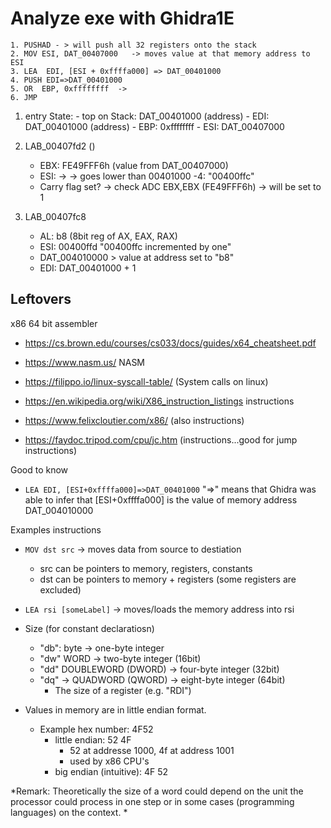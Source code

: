 # Analyze exe with Ghidra1E

```
1. PUSHAD - > will push all 32 registers onto the stack
2. MOV ESI, DAT_00407000   -> moves value at that memory address to ESI
3. LEA  EDI, [ESI + 0xffffa000] => DAT_00401000
4. PUSH EDI=>DAT_00401000
5. OR  EBP, 0xffffffff  -> 
6. JMP 

```


1. entry
    State: 
        - top on Stack: DAT_00401000  (address)
        - EDI: DAT_00401000  (address)
        - EBP: 0xffffffff 
        - ESI: DAT_00407000

2. LAB_00407fd2   ()
    - EBX: FE49FFF6h   (value from DAT_00407000)
    - ESI: -> -> goes lower than 00401000 -4: "00400ffc"
    - Carry flag set?  -> check ADC EBX,EBX (FE49FFF6h)   -> will be set to 1

4. LAB_00407fc8
    - AL: b8   (8bit reg of AX, EAX, RAX)
    - ESI:   00400ffd  "00400ffc incremented by one"
    - DAT_004010000 > value at address set to "b8"
    - EDI: DAT_00401000 + 1

## Leftovers

x86 64 bit assembler 
- https://cs.brown.edu/courses/cs033/docs/guides/x64_cheatsheet.pdf 

- https://www.nasm.us/ NASM
- https://filippo.io/linux-syscall-table/ (System calls on linux)
- https://en.wikipedia.org/wiki/X86_instruction_listings instructions
- https://www.felixcloutier.com/x86/ (also instructions)
- https://faydoc.tripod.com/cpu/jc.htm  (instructions...good for jump instructions)


Good to know
- `LEA EDI, [ESI+0xffffa000]=>DAT_00401000`  "=>" means that Ghidra was able to infer that [ESI+0xffffa000] is the value of memory address DAT_004010000


Examples instructions
- `MOV dst src` -> moves data from source to destiation
    - src can be pointers to memory, registers, constants
    - dst can be pointers to memory + registers (some registers are excluded)
- `LEA rsi [someLabel]` -> moves/loads the memory address into rsi   

- Size (for constant declaratiosn)
    - "db": byte ->  one-byte integer
    - "dw"  WORD ->  two-byte integer (16bit)
    - "dd"  DOUBLEWORD (DWORD) -> four-byte integer (32bit)
    - "dq" -> QUADWORD (QWORD) -> eight-byte integer (64bit)
        - The size of a register (e.g. "RDI")
- Values in memory are in little endian format. 
    - Example hex number: 4F52 
        - little endian:  52 4F
            - 52 at addresse 1000, 4f at address 1001
            - used by x86 CPU's
        - big endian (intuitive):  4F 52


*Remark: Theoretically the size of a word could depend on the unit the processor could process in one step or in some cases (programming languages) on the context. * 

